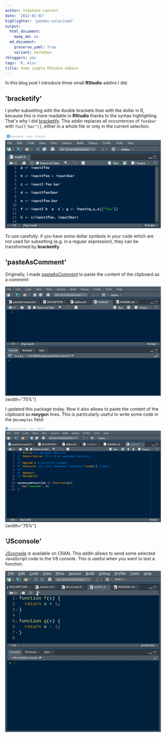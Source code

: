 ```yaml
---
author: Stéphane Laurent
date: '2022-02-03'
highlighter: 'pandoc-solarized'
output:
  html_document:
    keep_md: no
  md_document:
    preserve_yaml: True
    variant: markdown
rbloggers: yes
tags: 'R, misc'
title: Some simple RStudio addins
---
```


In this blog post I introduce three small **RStudio** addins I did.

'bracketify'
------------

I prefer subsetting with the double brackets than with the dollar in R,
because this is more readable in **RStudio** thanks to the syntax
highlighting. That's why I did
[bracketify](https://github.com/stla/bracketify). This addin replaces
all occurrences of `foo$bar` with `foo[["bar"]]`, either in a whole file
or only in the current selection.

![](https://raw.githubusercontent.com/stla/bracketify/main/inst/screenshots/bracketify.gif)

To use carefully: if you have some dollar symbols in your code which are
not used for subsetting (e.g. in a regular expression), they can be
transformed by **bracketify**.

'pasteAsComment'
----------------

Originally, I made
[pasteAsComment](https://github.com/stla/pasteAsComment) to paste the
content of the clipboard as a comment:

![](https://raw.githubusercontent.com/stla/pasteAsComment/main/inst/screenshots/pasteAsComment.gif){width="75%"}

I updated this package today. Now it also allows to paste the content of
the clipboard as **roxygen** lines. This is particularly useful to write
some code in the `@examples` field:

![](https://raw.githubusercontent.com/stla/pasteAsComment/main/inst/screenshots/pasteAsRoxygen.gif){width="75%"}

'JSconsole'
-----------

[JSconsole](https://github.com/stla/JSconsole) is available on CRAN.
This addin allows to send some selected JavaScript code to the V8
console. This is useful when you want to test a function.

![](https://raw.githubusercontent.com/stla/JSconsole/master/inst/screenshots/JSconsole.gif)
